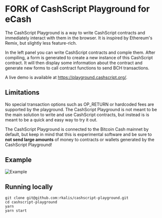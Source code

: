 # FORK of CashScript Playground for eCash
The CashScript Playground is a way to write CashScript contracts and immediately interact with them in the browser. It is inspired by Ethereum's Remix, but slightly less feature-rich.

In the left panel you can write CashScript contracts and comple them. After compiling, a form is generated to create a new instance of this CashScript contract. It will then display some information about the contract and generate new forms to call contract functions to send BCH transactions.

A live demo is available at https://playground.cashscript.org/.

## Limitations
No special transaction options such as OP_RETURN or hardcoded fees are supported by the playground. The CashScript Playground is not meant to be the main solution to write and use CashScript contracts, but instead is is meant to be a quick and easy way to try it out.

The CashScript Playground is connected to the Bitcoin Cash mainnet by default, but keep in mind that this is experimental software and be sure to **not send large amounts** of money to contracts or wallets generated by the CashScript Playground!

## Example
![Example](/example.png)

## Running locally
```
git clone git@github.com:rkalis/cashscript-playground.git
cd cashscript-playground
yarn
yarn start
```
